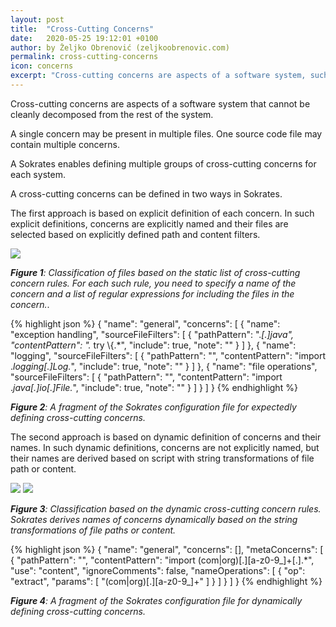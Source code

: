 ```yaml
---
layout: post
title:  "Cross-Cutting Concerns"
date:   2020-05-25 19:12:01 +0100
author: by Željko Obrenović (zeljkoobrenovic.com)
permalink: cross-cutting-concerns
icon: concerns
excerpt: "Cross-cutting concerns are aspects of a software system, such as logging or security, that you cannot cleanly decompose from the rest of the system."
---
```


Cross-cutting concerns are aspects of a software system that cannot be cleanly decomposed from the rest of the system.

A single concern may be present in multiple files. One source code file may contain multiple concerns.

A Sokrates enables defining multiple groups of cross-cutting concerns for each system.

A cross-cutting concerns can be defined in two ways in Sokrates.

The first approach is based on explicit definition of each concern. In such explicit definitions, concerns are explicitly named and their files are selected based on explicitly defined path and content filters.

![](assets/images/sokrates/cross-cutting-concerns-static.png)

***Figure 1**: Classification of files based on the static list of cross-cutting concern rules. For each such rule, you need to specify a name of the concern and a list of regular expressions for including the files in the concern.*.

{% highlight json %}
{
    "name": "general",
    "concerns": [
        {
            "name": "exception handling",
            "sourceFileFilters": [
                {
                    "pathPattern": ".*[.]java",
                    "contentPattern": ".* try \\{.*",
                    "include": true,
                    "note": ""
                }
            ]
        },
        {
            "name": "logging",
            "sourceFileFilters": [
                {
                    "pathPattern": "",
                    "contentPattern": "import .*logging[.]Log.*",
                    "include": true,
                    "note": ""
                }
            ]
        },
        {
            "name": "file operations",
            "sourceFileFilters": [
                {
                    "pathPattern": "",
                    "contentPattern": "import .*java[.]io[.]File.*",
                    "include": true,
                    "note": ""
                }
            ]
        }
    ]
}
{% endhighlight %}

***Figure 2**: A fragment of the Sokrates configuration file for expectedly defining cross-cutting concerns.*


The second approach is based on dynamic definition of concerns and their names. In such dynamic definitions, concerns are not explicitly named, but their names are derived based on script with string transformations of file path or content.

![](assets/images/sokrates/cross-cutting-concerns-dynamic-1.png)
![](assets/images/sokrates/cross-cutting-concerns-dynamic-2.png)

***Figure 3**: Classification based on the dynamic cross-cutting concern rules. Sokrates derives names of concerns dynamically based on the string transformations of file paths or content.*


{% highlight json %}
{
    "name": "general",
    "concerns": [],
    "metaConcerns": [
        {
            "pathPattern": "",
            "contentPattern": "import (com|org)[.][a-z0-9_]+[.].*",
            "use": "content",
            "ignoreComments": false,
            "nameOperations": [
                {
                    "op": "extract",
                    "params": [
                        "(com|org)[.][a-z0-9_]+"
                    ]
                }
            ]
        }
    ]
}
{% endhighlight %}

***Figure 4**: A fragment of the Sokrates configuration file for dynamically defining cross-cutting concerns.*
